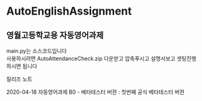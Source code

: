 # AutoEnglishAssignment
영월고등학교용 자동영어과제
---


main.py는 소스코드입니다   
사용하시려면 AutoAttendanceCheck.zip 다운받고 압축푸시고 설명서보고 셋팅진행하시면 됩니다



릴리즈 노트     

2020-04-18 자동영어과제 B0 - 베타테스터 버젼 : 첫번째 공식 베타테스터 버젼